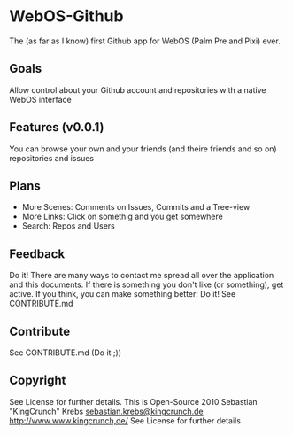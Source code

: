 WebOS-Github
===
The (as far as I know) first Github app for WebOS (Palm Pre and Pixi) ever.

Goals
---
Allow control about your Github account and repositories with a native WebOS interface

Features (v0.0.1)
----
You can browse your own and your friends (and theire friends and so on) repositories and issues

Plans
---
- More Scenes: Comments on Issues, Commits and a Tree-view
- More Links: Click on somethig and you get somewhere
- Search: Repos and Users

Feedback
---
Do it! There are many ways to contact me spread all over the application and this documents. If there is something you don't like (or something), get active. If you think, you can make something better: Do it! See CONTRIBUTE.md

Contribute
---
See CONTRIBUTE.md (Do it ;))


Copyright
---
See License for further details. This is Open-Source
2010
Sebastian "KingCrunch" Krebs
sebastian.krebs@kingcrunch.de
http://www.www.kingcrunch,de/
See License for further details
